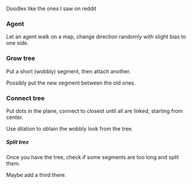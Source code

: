 Doodles like the ones I saw on reddit

### Agent

Let an agent walk on a map, change direction randomly with slight bias to one side.

### Grow tree

Put a short (wobbly) segment, then attach another.

Possibly put the new segment between the old ones.

### Connect tree

Put dots in the plane, connect to closest until all are linked, starting from center.

Use dilation to obtain the wobbly look from the tree.

##### Split tree

Once you have the tree, check if some segments are too long and split them.

Maybe add a third there.
